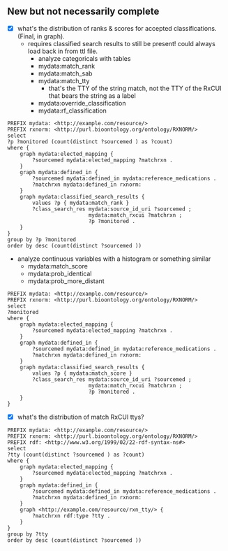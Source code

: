 ## New but not necessarily complete


- [x] what's the distribution of ranks & scores for accepted classifications. (Final, in graph).
  - requires classified search results to still be present! could always load back in from ttl file.
    - analyze categoricals with tables
    - mydata:match_rank
    - mydata:match_sab
    - mydata:match_tty
      - that's the TTY of the string match, not the TTY of the RxCUI that bears the string as a label
    - mydata:override_classification
    - mydata:rf_classification

```SPARQL
PREFIX mydata: <http://example.com/resource/>
PREFIX rxnorm: <http://purl.bioontology.org/ontology/RXNORM/>
select 
?p ?monitored (count(distinct ?sourcemed ) as ?count)
where {
    graph mydata:elected_mapping {
        ?sourcemed mydata:elected_mapping ?matchrxn .
    }
    graph mydata:defined_in {
        ?sourcemed mydata:defined_in mydata:reference_medications .
        ?matchrxn mydata:defined_in rxnorm:
    }
    graph mydata:classified_search_results {
        values ?p { mydata:match_rank }
        ?class_search_res mydata:source_id_uri ?sourcemed ;
                          mydata:match_rxcui ?matchrxn ;
                          ?p ?monitored .
    }
}
group by ?p ?monitored 
order by desc (count(distinct ?sourcemed ))
```

  - analyze continuous variables with a histogram or something similar
    - mydata:match_score
    - mydata:prob_identical
    - mydata:prob_more_distant

```SPARQL
PREFIX mydata: <http://example.com/resource/>
PREFIX rxnorm: <http://purl.bioontology.org/ontology/RXNORM/>
select 
?monitored
where {
    graph mydata:elected_mapping {
        ?sourcemed mydata:elected_mapping ?matchrxn .
    }
    graph mydata:defined_in {
        ?sourcemed mydata:defined_in mydata:reference_medications .
        ?matchrxn mydata:defined_in rxnorm:
    }
    graph mydata:classified_search_results {
        values ?p { mydata:match_score }
        ?class_search_res mydata:source_id_uri ?sourcemed ;
                          mydata:match_rxcui ?matchrxn ;
                          ?p ?monitored .
    }
}
```

- [x] what's the distribution of match RxCUI ttys?

```SPARQL
PREFIX mydata: <http://example.com/resource/>
PREFIX rxnorm: <http://purl.bioontology.org/ontology/RXNORM/>
PREFIX rdf: <http://www.w3.org/1999/02/22-rdf-syntax-ns#>
select 
?tty (count(distinct ?sourcemed ) as ?count)
where {
    graph mydata:elected_mapping {
        ?sourcemed mydata:elected_mapping ?matchrxn .
    }
    graph mydata:defined_in {
        ?sourcemed mydata:defined_in mydata:reference_medications .
        ?matchrxn mydata:defined_in rxnorm:
    }
    graph <http://example.com/resource/rxn_tty/> {
        ?matchrxn rdf:type ?tty .
    }
}
group by ?tty
order by desc (count(distinct ?sourcemed ))
```

